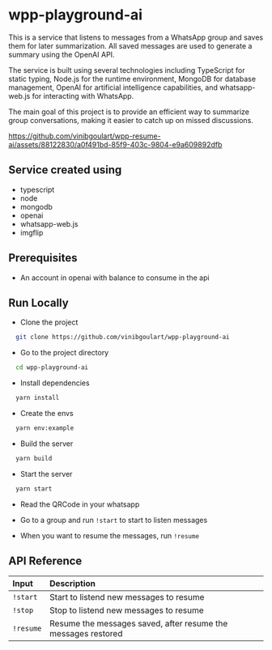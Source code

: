 # wpp-playground-ai

This is a service that listens to messages from a WhatsApp group and saves them for later summarization. All saved messages are used to generate a summary using the OpenAI API.

The service is built using several technologies including TypeScript for static typing, Node.js for the runtime environment, MongoDB for database management, OpenAI for artificial intelligence capabilities, and whatsapp-web.js for interacting with WhatsApp.

The main goal of this project is to provide an efficient way to summarize group conversations, making it easier to catch up on missed discussions.

https://github.com/vinibgoulart/wpp-resume-ai/assets/88122830/a0f491bd-85f9-403c-9804-e9a609892dfb

## Service created using

- typescript
- node
- mongodb
- openai
- whatsapp-web.js
- imgflip

## Prerequisites

- An account in openai with balance to consume in the api

## Run Locally

- Clone the project

```bash
  git clone https://github.com/vinibgoulart/wpp-playground-ai
```

- Go to the project directory

```bash
  cd wpp-playground-ai
```

- Install dependencies

```bash
  yarn install
```

- Create the envs

```bash
  yarn env:example
```

- Build the server

```bash
  yarn build
```

- Start the server

```bash
  yarn start
```

- Read the QRCode in your whatsapp

- Go to a group and run `!start` to start to listen messages

- When you want to resume the messages, run `!resume`

## API Reference

| Input     | Description                                                   |
| :-------- | :------------------------------------------------------------ |
| `!start`  | Start to listend new messages to resume                       |
| `!stop`   | Stop to listend new messages to resume                        |
| `!resume` | Resume the messages saved, after resume the messages restored |
